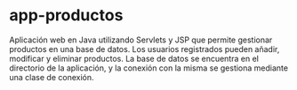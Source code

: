 # app-productos
Aplicación web en Java utilizando Servlets y JSP que permite gestionar productos en una base de datos. Los usuarios registrados pueden añadir, modificar y eliminar productos. La base de datos se encuentra en el directorio de la aplicación, y la conexión con la misma se gestiona mediante una clase de conexión. 
